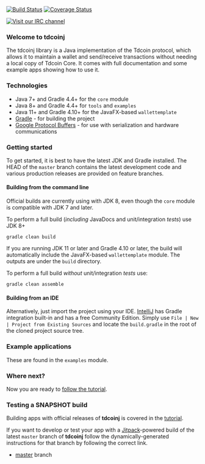 [![Build Status](https://travis-ci.org/tdcoinj/tdcoinj.png?branch=master)](https://travis-ci.org/tdcoinj/tdcoinj)   [![Coverage Status](https://coveralls.io/repos/tdcoinj/tdcoinj/badge.png?branch=master)](https://coveralls.io/r/tdcoinj/tdcoinj?branch=master) 

[![Visit our IRC channel](https://kiwiirc.com/buttons/irc.freenode.net/tdcoinj.png)](https://kiwiirc.com/client/irc.freenode.net/tdcoinj)

### Welcome to tdcoinj

The tdcoinj library is a Java implementation of the Tdcoin protocol, which allows it to maintain a wallet and send/receive transactions without needing a local copy of Tdcoin Core. It comes with full documentation and some example apps showing how to use it.

### Technologies

* Java 7+ and Gradle 4.4+ for the `core` module
* Java 8+ and Gradle 4.4+ for `tools` and `examples`
* Java 11+ and Gradle 4.10+ for the JavaFX-based `wallettemplate`
* [Gradle](https://gradle.org/) - for building the project
* [Google Protocol Buffers](https://github.com/google/protobuf) - for use with serialization and hardware communications

### Getting started

To get started, it is best to have the latest JDK and Gradle installed. The HEAD of the `master` branch contains the latest development code and various production releases are provided on feature branches.

#### Building from the command line

Official builds are currently using with JDK 8, even though the `core` module is compatible with JDK 7 and later.

To perform a full build (*including* JavaDocs and unit/integration *tests*) use JDK 8+
```
gradle clean build
```
If you are running JDK 11 or later and Gradle 4.10 or later, the build will automatically include the JavaFX-based `wallettemplate` module. The outputs are under the `build` directory.

To perform a full build *without* unit/integration *tests* use:
```
gradle clean assemble
```

#### Building from an IDE

Alternatively, just import the project using your IDE. [IntelliJ](http://www.jetbrains.com/idea/download/) has Gradle integration built-in and has a free Community Edition. Simply use `File | New | Project from Existing Sources` and locate the `build.gradle` in the root of the cloned project source tree.

### Example applications

These are found in the `examples` module.

### Where next?

Now you are ready to [follow the tutorial](https://tdcoinj.github.io/getting-started).

### Testing a SNAPSHOT build

Building apps with official releases of **tdcoinj** is covered in the [tutorial](https://tdcoinj.github.io/getting-started).

If you want to develop or test your app with a [Jitpack](https://jitpack.io)-powered build of the latest `master` branch of **tdcoinj** follow the dynamically-generated instructions for that branch by following the correct link.


* [master](https://jitpack.io/#tdcoinj/tdcoinj/master-SNAPSHOT) branch
